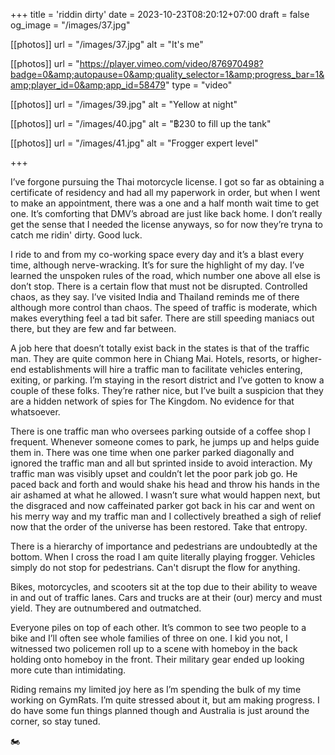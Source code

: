 +++
title = 'riddin dirty'
date = 2023-10-23T08:20:12+07:00
draft = false
og_image = "/images/37.jpg"

[[photos]]
  url = "/images/37.jpg"
  alt = "It's me"

[[photos]]
  url = "https://player.vimeo.com/video/876970498?badge=0&amp;autopause=0&amp;quality_selector=1&amp;progress_bar=1&amp;player_id=0&amp;app_id=58479"
  type = "video"

[[photos]]
  url = "/images/39.jpg"
  alt = "Yellow at night"

[[photos]]
  url = "/images/40.jpg"
  alt = "฿230 to fill up the tank"

[[photos]]
  url = "/images/41.jpg"
  alt = "Frogger expert level"

+++

I’ve forgone pursuing the Thai motorcycle license. I got so far as obtaining a certificate of residency and had all my paperwork in order, but when I went to make an appointment, there was a one and a half month wait time to get one. It’s comforting that DMV’s abroad are just like back home. I don’t really get the sense that I needed the license anyways, so for now they’re tryna to catch me ridin' dirty. Good luck.

I ride to and from my co-working space every day and it’s a blast every time, although nerve-wracking. It’s for sure the highlight of my day. I’ve learned the unspoken rules of the road, which number one above all else is don’t stop. There is a certain flow that must not be disrupted. Controlled chaos, as they say. I’ve visited India and Thailand reminds me of there although more control than chaos. The speed of traffic is moderate, which makes everything feel a tad bit safer. There are still speeding maniacs out there, but they are few and far between.

A job here that doesn’t totally exist back in the states is that of the traffic man. They are quite common here in Chiang Mai. Hotels, resorts, or higher-end establishments will hire a traffic man to facilitate vehicles entering, exiting, or parking. I’m staying in the resort district and I’ve gotten to know a couple of these folks. They’re rather nice, but I’ve built a suspicion that they are a hidden network of spies for The Kingdom. No evidence for that whatsoever.

There is one traffic man who oversees parking outside of a coffee shop I frequent. Whenever someone comes to park, he jumps up and helps guide them in. There was one time when one parker parked diagonally and ignored the traffic man and all but sprinted inside to avoid interaction. My traffic man was visibly upset and couldn’t let the poor park job go. He paced back and forth and would shake his head and throw his hands in the air ashamed at what he allowed. I wasn’t sure what would happen next, but the disgraced and now caffeinated parker got back in his car and went on his merry way and my traffic man and I collectively breathed a sigh of relief now that the order of the universe has been restored. Take that entropy.

There is a hierarchy of importance and pedestrians are undoubtedly at the bottom. When I cross the road I am quite literally playing frogger. Vehicles simply do not stop for pedestrians. Can't disrupt the flow for anything.

Bikes, motorcycles, and scooters sit at the top due to their ability to weave in and out of traffic lanes. Cars and trucks are at their (our) mercy and must yield. They are outnumbered and outmatched.

Everyone piles on top of each other. It’s common to see two people to a bike and I’ll often see whole families of three on one. I kid you not, I witnessed two policemen roll up to a scene with homeboy in the back holding onto homeboy in the front. Their military gear ended up looking more cute than intimidating.

Riding remains my limited joy here as I’m spending the bulk of my time working on GymRats. I’m quite stressed about it, but am making progress. I do have some fun things planned though and Australia is just around the corner, so stay tuned.

🏍️
